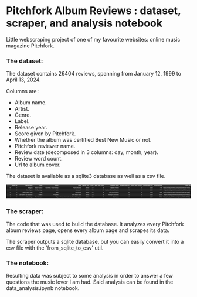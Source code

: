 # Pitchfork Album Reviews : dataset, scraper, and analysis notebook

Little webscraping project of one of my favourite websites: online music magazine Pitchfork.

### The dataset:
The dataset contains 26404 reviews, spanning from January 12, 1999 to April 13, 2024. 

Columns are : 
- Album name.
- Artist.
- Genre.
- Label.
- Release year.
- Score given by Pitchfork.
- Whether the album was certified Best New Music or not.
- Pitchfork reviewer name.
- Review date (decomposed in 3 columns: day, month, year).
- Review word count.
- Url to album cover.

The dataset is available as a sqlite3 database as well as a csv file.

![Dataset head](screenshots/head.png)

### The scraper:
The code that was used to build the database. It analyzes every Pitchfork album reviews page, opens every album page and scrapes its data.


The scraper outputs a sqlite database, but you can easily convert it into a csv file with the 'from_sqlite_to_csv' util.

### The notebook:

Resulting data was subject to some analysis in order to answer a few questions the music lover I am had. Said analysis can be found in the data_analysis.ipynb notebook.

